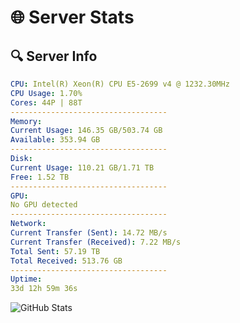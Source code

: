 # 🌐 Server Stats
## 🔍 Server Info
```yaml
CPU: Intel(R) Xeon(R) CPU E5-2699 v4 @ 1232.30MHz
CPU Usage: 1.70%
Cores: 44P | 88T
-----------------------------------
Memory:
Current Usage: 146.35 GB/503.74 GB
Available: 353.94 GB
-----------------------------------
Disk:
Current Usage: 110.21 GB/1.71 TB
Free: 1.52 TB
-----------------------------------
GPU:
No GPU detected
-----------------------------------
Network:
Current Transfer (Sent): 14.72 MB/s
Current Transfer (Received): 7.22 MB/s
Total Sent: 57.19 TB
Total Received: 513.76 GB
-----------------------------------
Uptime:
33d 12h 59m 36s
```
![GitHub Stats](https://img.shields.io/badge/Updated-2025-04-10_10:22:25-blue)